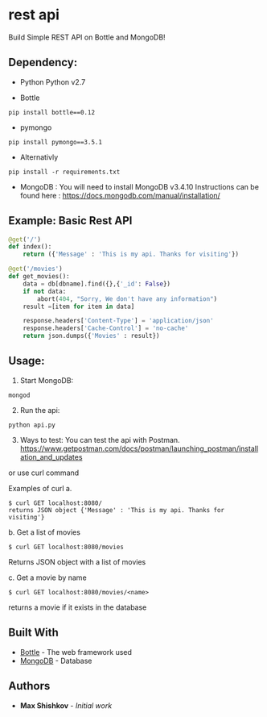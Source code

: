 # rest api
Build Simple REST API on Bottle and MongoDB!

## Dependency:

* Python
Python v2.7

* Bottle
```
pip install bottle==0.12
```

* pymongo
```
pip install pymongo==3.5.1
```

* Alternativly
```
pip install -r requirements.txt

```

* MongoDB : 
You will need to install MongoDB v3.4.10 
Instructions can be found here : https://docs.mongodb.com/manual/installation/

## Example: Basic Rest API

```python
@get('/')
def index():
    return ({'Message' : 'This is my api. Thanks for visiting'})

@get('/movies')
def get_movies():
    data = db[dbname].find({},{'_id': False})
    if not data:
        abort(404, "Sorry, We don't have any information")
    result =[item for item in data]

    response.headers['Content-Type'] = 'application/json'
    response.headers['Cache-Control'] = 'no-cache'
    return json.dumps({'Movies' : result})
```


## Usage:
1. Start MongoDB:
```
mongod
```

2. Run the api:

```
python api.py
```

3. Ways to test:
You can test the api with Postman.
https://www.getpostman.com/docs/postman/launching_postman/installation_and_updates

or use curl command

Examples of curl
a.
```
$ curl GET localhost:8080/ 
returns JSON object {'Message' : 'This is my api. Thanks for visiting'}
```

b. Get a list of movies

```
$ curl GET localhost:8080/movies

```

Returns JSON object with a list of movies

c. Get a movie by name

```
$ curl GET localhost:8080/movies/<name> 

```
returns a movie if it exists in the database


## Built With

* [Bottle](http://bottlepy.org/docs/dev/) - The web framework used
* [MongoDB](https://www.mongodb.com/) - Database

## Authors

* **Max Shishkov** - *Initial work*
